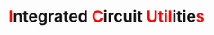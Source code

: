 # <font style="color:red">I</font>ntegrated <span style="color:red">C</span>ircuit <span style="color:red">Util</span>itie<span style="color:red">s</span>
